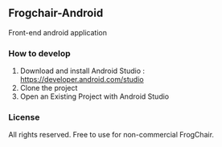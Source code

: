 ## Frogchair-Android

Front-end android application

### How to develop

1. Download and install Android Studio : https://developer.android.com/studio
2. Clone the project
3. Open an Existing Project with Android Studio

### License

All rights reserved. Free to use for non-commercial FrogChair.
